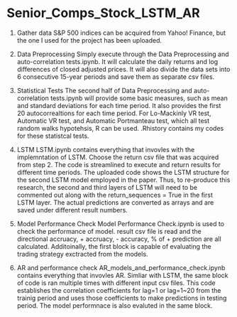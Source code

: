 # Senior_Comps_Stock_LSTM_AR

1. Gather data
S&P 500 indices can be acquired from Yahoo! Finance, but the one I used for the project has been uploaded.

2. Data Preprocessing
Simply execute through the Data Preprocessing and auto-correlation tests.ipynb. It will calculate the daily returns and log differences of closed adjusted prices. It will also divide the data sets into 6 consecutive 15-year periods and save them as separate csv files.

3. Statistical Tests
The second half of Data Preprocessing and auto-correlation tests.ipynb will provide some basic measures, such as mean and standard deviations for each time period. It also provides the first 20 autocorrealtions for each time period. For Lo-Mackinly VR test, Automatic VR test, and Automatic Portmanteau test, which all test random walks hypotehsis, R can be used. .Rhistory contains my codes for these statistcal tests. 

4. LSTM
LSTM.ipynb contains everything that invovles with the implemntation of LSTM. Choose the return csv file that was acquired from step 2. The code is streamlined to execute and return results for different time periods. The uploaded code shows the LSTM structure for the second LSTM model employed in the paper. Thus, to re-produce this research, the second and third layers of LSTM will need to be commented out along with the return_sequences = True in the first LSTM layer. The actual predictions are converted as arrays and are saved under different result numbers. 

5. Model Performance Check
Model Performance Check.ipynb is used to check the performance of model. result csv file is read and the directional accruacy, + accruacy, - accuracy, % of + prediction are all calculated. Additoinally, the first block is capable of evaluating the trading strategy exctracted from the models.

6. AR and performance check
AR_models_and_performance_check.ipynb contains everything that invovles AR. Simliar with LSTM, the same block of code is ran multiple times with different input csv files. This code establishes the correlation coefficients for lag=1 or lag=1~20 from the trainig period and uses those coefficients to make predictions in testing period. The model performnace is also evaluted in the same block.
